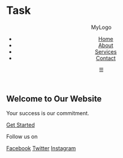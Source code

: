 # Task
<!DOCTYPE html>
<html lang="en">
<head>
  <meta charset="UTF-8" />
  <meta name="viewport" content="width=device-width, initial-scale=1.0" />
  <title>Responsive Website</title>
  <link rel="stylesheet" href="style.css" />
</head>
<body>

  <!-- Header -->
  <header class="header">
    <div class="logo">MyLogo</div>
    <nav class="navbar">
      <ul class="nav-links">
        <li><a href="#">Home</a></li>
        <li><a href="#">About</a></li>
        <li><a href="#">Services</a></li>
        <li><a href="#">Contact</a></li>
      </ul>
    </nav>
    <div class="menu-toggle">&#9776;</div>
  </header>

  <!-- Hero Section -->
  <section class="hero">
    <div class="hero-content">
      <h1>Welcome to Our Website</h1>
      <p>Your success is our commitment.</p>
      <a href="#" class="btn">Get Started</a>
    </div>
  </section>

  <!-- Footer -->
  <footer class="footer">
    <p>Follow us on</p>
    <div class="social-links">
      <a href="#">Facebook</a>
      <a href="#">Twitter</a>
      <a href="#">Instagram</a>
    </div>
  </footer>

</body>
</html>
